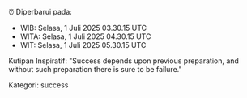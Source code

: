⏰ Diperbarui pada:
- WIB: Selasa, 1 Juli 2025 03.30.15 UTC
- WITA: Selasa, 1 Juli 2025 04.30.15 UTC
- WIT: Selasa, 1 Juli 2025 05.30.15 UTC

Kutipan Inspiratif:
"Success depends upon previous preparation, and without such preparation there is sure to be failure."


Kategori: success


